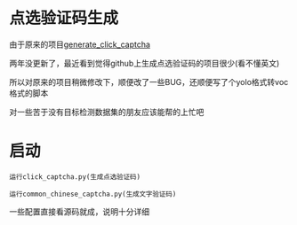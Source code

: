 # 点选验证码生成

由于原来的项目[generate_click_captcha](https://github.com/nickliqian/generate_click_captcha)

两年没更新了，最近看到觉得github上生成点选验证码的项目很少(看不懂英文)

所以对原来的项目稍微修改下，顺便改了一些BUG，还顺便写了个yolo格式转voc格式的脚本

对一些苦于没有目标检测数据集的朋友应该能帮的上忙吧

# 启动

    运行click_captcha.py(生成点选验证码)
    
    运行common_chinese_captcha.py(生成文字验证码)
    

一些配置直接看源码就成，说明十分详细

    



